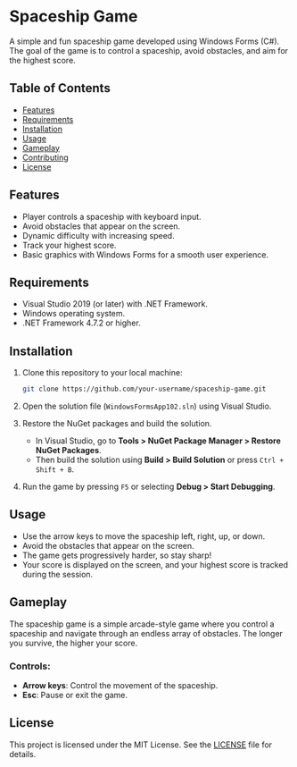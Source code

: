 # Spaceship Game

A simple and fun spaceship game developed using Windows Forms (C#). The goal of the game is to control a spaceship, avoid obstacles, and aim for the highest score.

## Table of Contents

- [Features](#features)
- [Requirements](#requirements)
- [Installation](#installation)
- [Usage](#usage)
- [Gameplay](#gameplay)
- [Contributing](#contributing)
- [License](#license)

## Features

- Player controls a spaceship with keyboard input.
- Avoid obstacles that appear on the screen.
- Dynamic difficulty with increasing speed.
- Track your highest score.
- Basic graphics with Windows Forms for a smooth user experience.

## Requirements

- Visual Studio 2019 (or later) with .NET Framework.
- Windows operating system.
- .NET Framework 4.7.2 or higher.

## Installation

1. Clone this repository to your local machine:

    ```bash
    git clone https://github.com/your-username/spaceship-game.git
    ```

2. Open the solution file (`WindowsFormsApp102.sln`) using Visual Studio.

3. Restore the NuGet packages and build the solution.

    - In Visual Studio, go to **Tools > NuGet Package Manager > Restore NuGet Packages**.
    - Then build the solution using **Build > Build Solution** or press `Ctrl + Shift + B`.

4. Run the game by pressing `F5` or selecting **Debug > Start Debugging**.

## Usage

- Use the arrow keys to move the spaceship left, right, up, or down.
- Avoid the obstacles that appear on the screen.
- The game gets progressively harder, so stay sharp!
- Your score is displayed on the screen, and your highest score is tracked during the session.

## Gameplay

The spaceship game is a simple arcade-style game where you control a spaceship and navigate through an endless array of obstacles. The longer you survive, the higher your score.

### Controls:

- **Arrow keys**: Control the movement of the spaceship.
- **Esc**: Pause or exit the game.

## License

This project is licensed under the MIT License. See the [LICENSE](./LICENSE) file for details.

